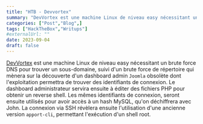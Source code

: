 ```yaml
---
title: "HTB - Devvortex"
summary: "DevVortex est une machine Linux de niveau easy nécessitant un brute force DNS pour trouver un sous-domaine, suivi d'un brute force de répertoire qui mènera sur la découverte d'un dashboard admin **Joomla** obsolète..."
categories: ["Post","Blog",]
tags: ["HackTheBox","Writups"]
#externalUrl: ""
date: 2023-09-04
draft: false
---
```


[DevVortex](https://app.hackthebox.com/machines/devvortex) est une machine Linux de niveau easy nécessitant un brute force DNS pour trouver un sous-domaine, suivi d'un brute force de répertoire qui mènera sur la découverte d'un dashboard admin ``Joomla`` obsolète dont l'exploitation permettra de trouver des identifiants de connexion. Le dashboard administrateur servira ensuite à éditer des fichiers PHP pour obtenir un reverse shell. Les mêmes identifiants de connexion, seront ensuite utilisés pour avoir accès à un hash MySQL, qu'on déchiffrera avec John. La connexion via SSH révèlera ensuite l'utilisation d'une ancienne version ``apport-cli``, permettant l'exécution d'un shell root.